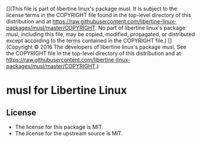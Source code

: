 [](This file is part of libertine linux's package musl. It is subject to the license terms in the COPYRIGHT file found in the top-level directory of this distribution and at https://raw.githubusercontent.com/libertine-linux-packages/musl/master/COPYRIGHT. No part of libertine linux's package musl, including this file, may be copied, modified, propagated, or distributed except according to the terms contained in the COPYRIGHT file.)
[](Copyright © 2016 The developers of libertine linux's package musl. See the COPYRIGHT file in the top-level directory of this distribution and at https://raw.githubusercontent.com/libertine-linux-packages/musl/master/COPYRIGHT.)

# musl for Libertine Linux

## License

* The license for this package is MIT.
* The license for the upstream source is MIT.
